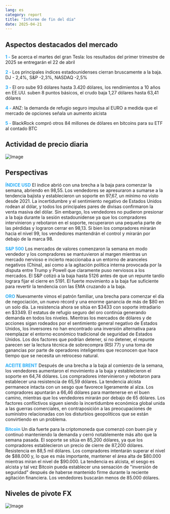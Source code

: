 ```yaml
---
lang: es
category: report
title: "Informe de fin del día"
date: 2025-04-21
---
```



<h2>Aspectos destacados del mercado</h2>
<strong style="color: #2caef7;">1 - </strong> Se acerca el martes del gran Tesla: los resultados del primer trimestre de 2025 se entregarán el 22 de abril

<strong style="color: #2caef7;">2 - </strong> Los principales índices estadounidenses cierran bruscamente a la baja. DJ - 2,4%, S&P -2,3%, NASDAQ -2,5%

<strong style="color: #2caef7;">3 - </strong> El oro sube 93 dólares hasta 3.420 dólares, los rendimientos a 10 años en EE.UU. suben 8 puntos básicos, el crudo baja 1,27 dólares hasta 63,41 dólares

<strong style="color: #2caef7;">4 - </strong> ANZ: la demanda de refugio seguro impulsa al EURO a medida que el mercado de opciones señala un aumento alcista

<strong style="color: #2caef7;">5 - </strong> BlackRock compró otros 84 millones de dólares en bitcoins para su ETF al contado BTC



<h2>Actividad de precio diaria</h2>
<img src="https://markleighedu.github.io/img/Apr-2025/21-Apr-2025/price.jpg" alt="Image"/>

<h2>Perspectivas</h2>
<strong style="color: #2caef7;">ÍNDICE USD</strong> El índice abrió con una brecha a la baja para comenzar la semana, abriendo en 98,55. Los vendedores se apresuraron a sumarse a la tendencia bajista y establecieron un soporte en 97,67, un mínimo no visto desde 2021. La incertidumbre y el sentimiento negativo de Estados Unidos rodean al dólar, y todos los principales pares de divisas confirmaron la venta masiva del dólar. Sin embargo, los vendedores no pudieron presionar a la baja durante la sesión estadounidense ya que los compradores intervinieron y rebotaron en el soporte, recuperaron una pequeña parte de las pérdidas y lograron cerrar en 98,13. Si bien los compradores mirarán hacia el nivel 99, los vendedores mantendrán el control y mirarán por debajo de la marca 98.

<strong style="color: #2caef7;">S&P 500</strong> Los mercados de valores comenzaron la semana en modo vendedor y los compradores se mantuvieron al margen mientras un mercado nervioso e incierto reaccionaba a un entorno de aranceles negativos (China), así como a la agitación política interna provocada por la disputa entre Trump y Powell que claramente puso nerviosos a los mercados. El S&P cotizó a la baja hasta 5126 antes de que un repunte tardío lograra fijar el cierre en 5191. El fuerte movimiento a la baja fue suficiente para revertir la tendencia con las EMA cruzando a la baja.

<strong style="color: #2caef7;">ORO</strong> Nuevamente vimos el patrón familiar, una brecha para comenzar el día de negociación, un nuevo récord y una enorme ganancia de más de $80 en un solo día. La resistencia ahora se sitúa en $3433 con soporte intradiario en $3349. El estatus de refugio seguro del oro continúa generando demanda en todos los niveles. Mientras los mercados de dólares y de acciones sigan rodeados por el sentimiento general negativo de Estados Unidos, los inversores no han encontrado una inversión alternativa para reemplazar el entorno económico tradicional de seguridad de Estados Unidos. Los dos factores que podrían detener, si no detener, el repunte parecen ser la lectura técnica de sobrecompra (RSI 77) y una toma de ganancias por parte de operadores inteligentes que reconocen que hace tiempo que se necesita un retroceso natural.

<strong style="color: #2caef7;">ACEITE BRENT</strong> Después de una brecha a la baja al comienzo de la semana, los vendedores aumentaron el movimiento a la baja y establecieron el soporte en 64,74 dólares. Los compradores intervinieron y rebotaron para establecer una resistencia de 65,59 dólares. La tendencia alcista permanece intacta con un sesgo que favorece ligeramente al alza. Los compradores apuntarán a 66,46 dólares para mantenerse en el buen camino, mientras que los vendedores mirarán por debajo de 65 dólares. Los factores conflictivos siguen siendo la incertidumbre económica global unida a las guerras comerciales, en contraposición a las preocupaciones de suministro relacionadas con los disturbios geopolíticos que se están convirtiendo en un problema.

<strong style="color: #2caef7;">Bitcoin</strong> Un día fuerte para la criptomoneda que comenzó con buen pie y continuó manteniendo la demanda y cerró notablemente más alto que la semana pasada. El soporte se sitúa en 85,200 dólares, ya que los compradores establecieron un precio de cierre de 87,200 dólares. Resistencia en 88,5 mil dólares. Los compradores intentarán superar el nivel de $88.000 y, lo que es más importante, mantener el área alta de $80.000 mientras miran el nivel de $90.000. La tendencia es alcista, el sesgo es alcista y tal vez Bitcoin pueda establecer una sensación de "inversión de seguridad" después de haberse mantenido firme durante la reciente agitación financiera. Los vendedores buscarán menos de 85.000 dólares.



<h2>Niveles de pivote FX</h2>
<img src="https://markleighedu.github.io/img/Apr-2025/21-Apr-2025/pivot.jpg" alt="Image"/>